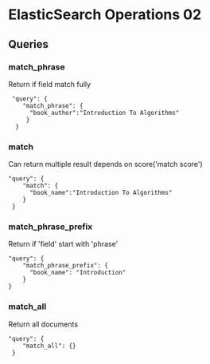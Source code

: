 # ElasticSearch Operations 02



## Queries

### match_phrase

Return if field match fully

	 "query": {
	    "match_phrase": {
	      "book_author":"Introduction To Algorithms"
		 }
	  }


### match

Can return multiple result depends on score('match score')

	"query": {
	    "match": {
	      "book_name":"Introduction To Algorithms"  
	    }
	 }

### match_phrase_prefix

Return if 'field' start with 'phrase'

	"query": {
	    "match_phrase_prefix": {
	      "book_name": "Introduction"
	    }
	}

### match_all

Return all documents
	
	"query": {
	    "match_all": {}
	 }
	




